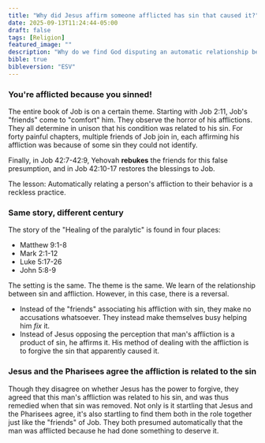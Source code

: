 ```yaml
---
title: "Why did Jesus affirm someone afflicted has sin that caused it?"
date: 2025-09-13T11:24:44-05:00
draft: false
tags: [Religion]
featured_image: ""
description: "Why do we find God disputing an automatic relationship between sin and affliction, punishing those that promote it, yet Jesus affirming an automatic relationship?"
bible: true
bibleversion: "ESV"
---
```


### You're afflicted because you sinned!

The entire book of Job is on a certain theme. Starting with Job 2:11, Job's "friends" come to "comfort" him. They observe the horror of his afflictions. They all determine in unison that his condition was related to his sin. For forty painful chapters, multiple friends of Job join in, each affirming his affliction was because of some sin they could not identify.

Finally, in Job 42:7-42:9, Yehovah **rebukes** the friends for this false presumption, and in Job 42:10-17 restores the blessings to Job.

The lesson: Automatically relating a person's affliction to their behavior is a reckless practice.

### Same story, different century

The story of the "Healing of the paralytic" is found in four places:

- Matthew 9:1-8
- Mark 2:1-12
- Luke 5:17-26
- John 5:8-9

The setting is the same. The theme is the same. We learn of the relationship between sin and affliction. However, in this case, there is a reversal.

- Instead of the "friends" associating his affliction with sin, they make no accusations whatsoever.  They instead make themselves busy helping him *fix* it.
- Instead of Jesus opposing the perception that man's affliction is a product of sin, he affirms it. His method of dealing with the affliction is to forgive the sin that apparently caused it.

### Jesus and the Pharisees agree the affliction is related to the sin

Though they disagree on whether Jesus has the power to forgive, they agreed that this man's affliction was related to his sin, and was thus remedied when that sin was removed. Not only is it startling that Jesus and the Pharisees agree, it's also startling to find them both in the role together just like the "friends" of Job. They both presumed automatically that the man was afflicted because he had done something to deserve it.
